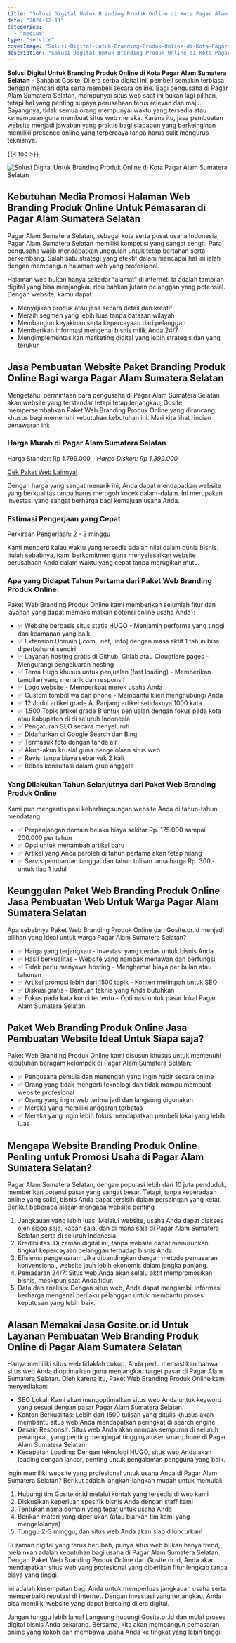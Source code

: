 ```yaml
---
title: "Solusi Digital Untuk Branding Produk Online di Kota Pagar Alam Sumatera Selatan"
date: "2024-12-11"
categories: 
  - "medium"
type: "service"
coverImage: "Solusi-Digital-Untuk-Branding-Produk-Online-di-Kota-Pagar-Alam-Sumatera-Selatan.png"
description: "Solusi Digital Untuk Branding Produk Online di Kota Pagar Alam Sumatera Selatan. Jangan tunggu lebih lama! Langsung hubungi Gosite.or.id dan mulai proses dig..."
---
```


**Solusi Digital Untuk Branding Produk Online di Kota Pagar Alam Sumatera Selatan** - Sahabat Gosite, Di era serba digital ini, pembeli semakin terbiasa dengan mencari data serta membeli secara online. Bagi pengusaha di Pagar Alam Sumatera Selatan, mempunyai situs web saat ini bukan lagi pilihan, tetapi hal yang penting supaya perusahaan terus relevan dan maju. Sayangnya, tidak semua orang mempunyai waktu yang tersedia atau kemampuan guna membuat situs web mereka. Karena itu, jasa pembuatan website menjadi jawaban yang praktis bagi siapapun yang berkeinginan memiliki presence online yang terpercaya tanpa harus sulit mengurus teknisnya.

{{< toc >}}

![Solusi Digital Untuk Branding Produk Online di Kota Pagar Alam Sumatera Selatan](/images/medium/Solusi-Digital-Untuk-Branding-Produk-Online-di-Kota-Pagar-Alam-Sumatera-Selatan.png)

## Kebutuhan Media Promosi Halaman Web Branding Produk Online Untuk Pemasaran di Pagar Alam Sumatera Selatan

Pagar Alam Sumatera Selatan, sebagai kota serta pusat usaha Indonesia, Pagar Alam Sumatera Selatan memiliki kompetisi yang sangat sengit. Para pengusaha wajib mendapatkan unggulan untuk tetap bertahan serta berkembang. Salah satu strategi yang efektif dalam mencapai hal ini ialah dengan membangun halaman web yang profesional.

Halaman web bukan hanya sekedar “alamat” di internet. Ia adalah tampilan digital yang bisa menjangkau ribu bahkan jutaan pelanggan yang potensial. Dengan website, kamu dapat:

- Menyajikan produk atau jasa secara detail dan kreatif
- Meraih segmen yang lebih luas tanpa batasan wilayah
- Membangun keyakinan serta kepercayaan dari pelanggan
- Memberikan informasi mengenai bisnis milik Anda 24/7
- Mengimplementasikan marketing digital yang lebih strategis dan yang terukur

## Jasa Pembuatan Website Paket Branding Produk Online Bagi warga Pagar Alam Sumatera Selatan

Mengetahui permintaan para pengusaha di Pagar Alam Sumatera Selatan akan website yang terstandar tetapi tetap terjangkau, Gosite mempersembahkan Paket Web Branding Produk Online yang dirancang khusus bagi memenuhi kebutuhan kebutuhan ini. Mari kita lihat rincian penawaran ini:

### Harga Murah di Pagar Alam Sumatera Selatan

<a class="cta-button">Harga Standar: Rp 1.799.000 - <em>Harga Diskon: Rp 1.399.000</em></a>

<a href="/jasa-web/" class="cta-button">Cek Paket Web Lainnya!</a>

Dengan harga yang sangat menarik ini, Anda dapat mendapatkan website yang berkualitas tanpa harus merogoh kocek dalam-dalam. Ini merupakan investasi yang sangat berharga bagi kemajuan usaha Anda.

### Estimasi Pengerjaan yang Cepat

Perkiraan Pengerjaan: 2 - 3 minggu

Kami mengerti kalau waktu yang tersedia adalah nilai dalam dunia bisnis. Itulah sebabnya, kami berkomitmen guna menyelesaikan website perusahaan Anda dalam waktu yang cepat tanpa merugikan mutu.

### Apa yang Didapat Tahun Pertama dari Paket Web Branding Produk Online:

Paket Web Branding Produk Online kami memberikan sejumlah fitur dan layanan yang dapat memaksimalkan potensi online usaha Anda}:

- ✅ Website berbasis situs statis HUGO - Menjamin performa yang tinggi dan keamanan yang baik
- ✅ Extension Domain \[.com, .net, .info\] dengan masa aktif 1 tahun bisa diperbaharui sendiri
- ✅ Layanan hosting gratis di Github, Gitlab atau Cloudflare pages - Mengurangi pengeluaran hosting
- ✅ Tema Hugo khusus untuk penjualan (fast loading) - Memberikan tampilan yang menarik dan responsif
- ✅ Logo website - Memperkuat merek usaha Anda
- ✅ Custom tombol wa dan phone - Membantu klien menghubungi Anda
- ✅ 12 Judul artikel grade A. Panjang artikel setidaknya 1000 kata
- ✅ 1.500 Topik artikel grade B untuk penjualan dengan fokus pada kota atau kabupaten di di seluruh Indonesia
- ✅ Pengaturan SEO secara menyeluruh
- ✅ Didaftarkan di Google Search dan Bing
- ✅ Termasuk foto dengan tanda air
- ✅ Akun-akun krusial guna pengelolaan situs web
- ✅ Revisi tanpa biaya sebanyak 2 kali
- ✅ Bebas konsultasi dalam grup anggota

### Yang Dilakukan Tahun Selanjutnya dari Paket Web Branding Produk Online

Kami pun mengantisipasi keberlangsungan website Anda di tahun-tahun mendatang:

- ✅ Perpanjangan domain belaka biaya sekitar Rp. 175.000 sampai 200.000 per tahun
- ✅ Opsi untuk menambah artikel baru
- ✅ Artikel yang Anda peroleh di tahun pertama akan tetap hilang
- ✅ Servis pembaruan tanggal dan tahun tulisan lama harga Rp. 300,- untuk tiap 1 judul

## Keunggulan Paket Web Branding Produk Online Jasa Pembuatan Web Untuk Warga Pagar Alam Sumatera Selatan

Apa sebabnya Paket Web Branding Produk Online dari Gosite.or.id menjadi pilihan yang ideal untuk warga Pagar Alam Sumatera Selatan?

- ✅ Harga yang terjangkau - Investasi yang cerdas untuk bisnis Anda
- ✅ Hasil berkualitas - Website yang nampak menawan dan berfungsi
- ✅ Tidak perlu menyewa hosting - Menghemat biaya per bulan atau tahunan
- ✅ Artikel promosi lebih dari 1500 topik - Konten melimpah untuk SEO
- ✅ Diskusi gratis - Bantuan teknis yang Anda butuhkan
- ✅ Fokus pada kata kunci tertentu - Optimasi untuk pasar lokal Pagar Alam Sumatera Selatan

## Paket Web Branding Produk Online Jasa Pembuatan Website Ideal Untuk Siapa saja?

Paket Web Branding Produk Online kami disusun khusus untuk memenuhi kebutuhan beragam kelompok di Pagar Alam Sumatera Selatan:

- ✅ Pengusaha pemula dan menengah yang ingin hadir secara online
- ✅ Orang yang tidak mengerti teknologi dan tidak mampu membuat website profesional
- ✅ Orang yang ingin web terima jadi dan langsung digunakan
- ✅ Mereka yang memiliki anggaran terbatas
- ✅ Mereka yang ingin lebih fokus mendapatkan pembeli lokal yang lebih luas

## Mengapa Website Branding Produk Online Penting untuk Promosi Usaha di Pagar Alam Sumatera Selatan?

Pagar Alam Sumatera Selatan, dengan populasi lebih dari 10 juta penduduk, memberikan potensi pasar yang sangat besar. Tetapi, tanpa keberadaan online yang solid, bisnis Anda dapat tersisih dalam persaingan yang ketat. Berikut beberapa alasan mengapa website penting

1. Jangkauan yang lebih luas: Melalui website, usaha Anda dapat diakses oleh siapa saja, kapan saja, dan di mana saja di Pagar Alam Sumatera Selatan serta di seluruh Indonesia.
2. Kredibilitas: Di zaman digital ini, tanpa website dapat menurunkan tingkat kepercayaan pelanggan terhadap bisnis Anda.
3. Efisiensi pengeluaran: Jika dibandingkan dengan metode pemasaran konvensional, website jauh lebih ekonomis dalam jangka panjang.
4. Pemasaran 24/7: Situs web Anda akan selalu aktif mempromosikan bisnis, meskipun saat Anda tidur.
5. Data dan analisis: Dengan situs web, Anda dapat mengambil informasi berharga mengenai perilaku pelanggan untuk membantu proses keputusan yang lebih baik.

## Alasan Memakai Jasa Gosite.or.id Untuk Layanan Pembuatan Web Branding Produk Online di Pagar Alam Sumatera Selatan

Hanya memiliki situs web tidaklah cukup. Anda perlu memastikan bahwa situs web Anda dioptimalkan guna menjangkau target pasar di Pagar Alam Sumatera Selatan. Oleh karena itu, Paket Web Branding Produk Online kami menyediakan:

- SEO Lokal: Kami akan mengoptimalkan situs web Anda untuk keyword yang sesuai dengan pasar Pagar Alam Sumatera Selatan.
- Konten Berkualitas: Lebih dari 1500 tulisan yang ditulis khusus akan membantu situs web Anda mendapatkan peringkat di search engine.
- Desain Responsif: Situs web Anda akan nampak sempurna di seluruh perangkat, yang penting mengingat tingginya user smartphone di Pagar Alam Sumatera Selatan.
- Kecepatan Loading: Dengan teknologi HUGO, situs web Anda akan loading dengan lancar, penting untuk pengalaman pengguna yang baik.

Ingin memiliki website yang profesional untuk usaha Anda di Pagar Alam Sumatera Selatan? Berikut adalah langkah-langkah mudah untuk memulai:

1. Hubungi tim Gosite.or.id melalui kontak yang tersedia di web kami
2. Diskusikan keperluan spesifik bisnis Anda dengan staff kami
3. Tentukan nama domain yang tepat untuk usaha Anda
4. Berikan materi yang diperlukan (atau biarkan tim kami yang mengelolanya)
5. Tunggu 2-3 minggu, dan situs web Anda akan siap diluncurkan!

Di zaman digital yang terus berubah, punya situs web bukan hanya trend, melainkan adalah kebutuhan bagi usaha di Pagar Alam Sumatera Selatan. Dengan Paket Web Branding Produk Online dari Gosite.or.id, Anda akan mendapatkan situs web yang profesional yang diberikan fitur lengkap tanpa biaya yang tinggi.

Ini adalah kesempatan bagi Anda untuk memperluas jangkauan usaha serta memperbaiki reputasi di internet. Dengan investasi yang terjangkau, Anda bisa memiliki website yang dapat bersaing di era digital.

Jangan tunggu lebih lama! Langsung hubungi Gosite.or.id dan mulai proses digital bisnis Anda sekarang. Bersama, kita akan membangun pemasaran online yang kokoh dan membawa usaha Anda ke tingkat yang lebih tinggi!